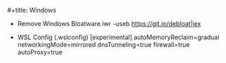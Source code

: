 #+title: Windows

* Remove Windows Bloatware
iwr -useb https://git.io/debloat|iex

* WSL Config (.wslconfig)
[experimental]
autoMemoryReclaim=gradual
networkingMode=mirrored
dnsTunneling=true
firewall=true
autoProxy=true
